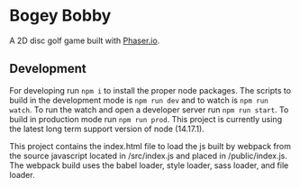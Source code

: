 # Bogey Bobby

A 2D disc golf game built with [Phaser.io](https://phaser.io/).

## Development

For developing run ```npm i``` to install the proper node packages. The scripts to build in the development mode is ```npm run dev``` and to watch is ```npm run watch```. To run the watch and open a developer server run ```npm run start```. To build in production mode run ```npm run prod```. This project is currently using the latest long term support version of node (14.17.1).

This project contains the index.html file to load the js built by webpack from the source javascript located in /src/index.js and placed in /public/index.js. The webpack build uses the babel loader, style loader, sass loader, and file loader.
